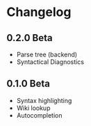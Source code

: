 # Changelog

## 0.2.0 Beta
- Parse tree (backend)
- Syntactical Diagnostics

## 0.1.0 Beta
- Syntax highlighting
- Wiki lookup
- Autocompletion